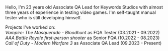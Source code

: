 Hello, I'm 23 years old Associate QA Lead for Keywords Studios with almost three years of experience in testing video games. I'm self-taught manual tester who is still developing himself.

Projects I've worked on:  
*Vampire: The Masquerade - Bloodhunt* as FQA Tester (03.2021 - 09.2022)  
*AAA Battle Royale first-person shooter* as Senior FQA (10.2022 - 08.2023)<br>
*Call of Duty - Modern Warfare 3* as Associate QA Lead (09.2023 - Present)
